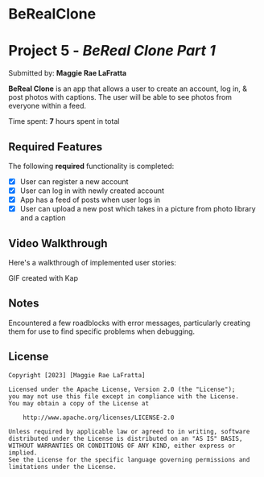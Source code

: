 # BeRealClone
# Project 5 - *BeReal Clone Part 1*

Submitted by: **Maggie Rae LaFratta**

**BeReal Clone** is an app that allows a user to create an account, log in, & post photos with captions. The user will be able to see photos from everyone within a feed.

Time spent: **7** hours spent in total

## Required Features

The following **required** functionality is completed:

- [X] User can register a new account
- [X] User can log in with newly created account
- [X] App has a feed of posts when user logs in
- [X] User can upload a new post which takes in a picture from photo library and a caption	
 
## Video Walkthrough

Here's a walkthrough of implemented user stories:

GIF created with Kap 


## Notes

Encountered a few roadblocks with error messages, particularly creating them for use to find specific problems when debugging.

## License

    Copyright [2023] [Maggie Rae LaFratta]

    Licensed under the Apache License, Version 2.0 (the "License");
    you may not use this file except in compliance with the License.
    You may obtain a copy of the License at

        http://www.apache.org/licenses/LICENSE-2.0

    Unless required by applicable law or agreed to in writing, software
    distributed under the License is distributed on an "AS IS" BASIS,
    WITHOUT WARRANTIES OR CONDITIONS OF ANY KIND, either express or implied.
    See the License for the specific language governing permissions and
    limitations under the License.
